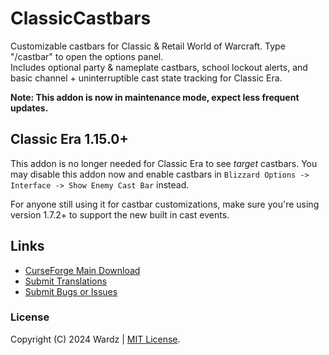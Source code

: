# ClassicCastbars

Customizable castbars for Classic & Retail World of Warcraft. Type "/castbar" to open the options panel.  
Includes optional party & nameplate castbars, school lockout alerts, and basic channel + uninterruptible cast state tracking for Classic Era.  

**Note: This addon is now in maintenance mode, expect less frequent updates.**

## Classic Era 1.15.0+

This addon is no longer needed for Classic Era to see *target* castbars. You may disable this addon now and enable castbars in `Blizzard Options -> Interface -> Show Enemy Cast Bar` instead.  

For anyone still using it for castbar customizations, make sure you're using version 1.7.2+ to support the new built in cast events.

## Links

- [CurseForge Main Download](https://www.curseforge.com/wow/addons/classiccastbars)
- [Submit Translations](https://www.curseforge.com/wow/addons/classiccastbars/localization)
- [Submit Bugs or Issues](https://github.com/wardz/ClassicCastbars/issues)

### License

Copyright (C) 2024 Wardz | [MIT License](https://opensource.org/licenses/MIT).
